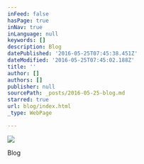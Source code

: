 ```yaml
---
inFeed: false
hasPage: true
inNav: true
inLanguage: null
keywords: []
description: Blog
datePublished: '2016-05-25T07:45:38.451Z'
dateModified: '2016-05-25T07:45:02.188Z'
title: ''
author: []
authors: []
publisher: null
sourcePath: _posts/2016-05-25-blog.md
starred: true
url: blog/index.html
_type: WebPage

---
```

![](https://the-grid-user-content.s3-us-west-2.amazonaws.com/2693488b-a33f-4cc9-a37c-af25b1fff233.jpg)

Blog